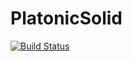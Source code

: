 # PlatonicSolid

[![Build Status](https://github.com/subinbg/PlatonicSolid.jl/actions/workflows/CI.yml/badge.svg?branch=main)](https://github.com/subinbg/PlatonicSolid.jl/actions/workflows/CI.yml?query=branch%3Amain)
